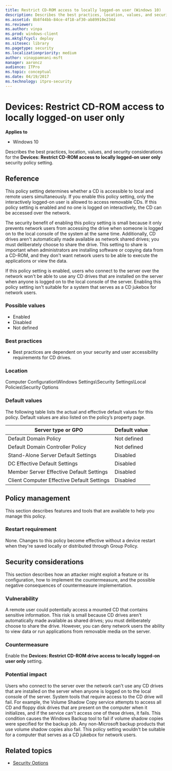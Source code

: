 ```yaml
---
title: Restrict CD-ROM access to locally logged-on user (Windows 10)
description: Describes the best practices, location, values, and security considerations for the Devices Restrict CD-ROM access to locally logged-on user only security policy setting.
ms.assetid: 8b8f44bb-84ce-4f18-af30-ab89910e234d
ms.reviewer: 
ms.author: vinpa
ms.prod: windows-client
ms.mktglfcycl: deploy
ms.sitesec: library
ms.pagetype: security
ms.localizationpriority: medium
author: vinaypamnani-msft
manager: aaroncz
audience: ITPro
ms.topic: conceptual
ms.date: 04/19/2017
ms.technology: itpro-security
---
```


# Devices: Restrict CD-ROM access to locally logged-on user only

**Applies to**
-   Windows 10

Describes the best practices, location, values, and security considerations for the **Devices: Restrict CD-ROM access to locally logged-on user only** security policy setting.

## Reference

This policy setting determines whether a CD is accessible to local and remote users simultaneously. If you enable this policy setting, only the interactively logged-on user is allowed to access removable CDs. If this policy setting is enabled and no one is logged on interactively, the CD can be accessed over the network.

The security benefit of enabling this policy setting is small because it only prevents network users from accessing the drive when someone is logged on to the local console of the system at the same time. Additionally, CD drives aren't automatically made available as network shared drives; you must deliberately choose to share the drive. This setting to share is important when administrators are installing software or copying data from a CD-ROM, and they don't want network users to be able to execute the applications or view the data.

If this policy setting is enabled, users who connect to the server over the network won't be able to use any CD drives that are installed on the server when anyone is logged on to the local console of the server. Enabling this policy setting isn't suitable for a system that serves as a CD jukebox for network users.

### Possible values

-   Enabled
-   Disabled
-   Not defined

### Best practices

-   Best practices are dependent on your security and user accessibility requirements for CD drives.

### Location

Computer Configuration\\Windows Settings\\Security Settings\\Local Policies\\Security Options

### Default values

The following table lists the actual and effective default values for this policy. Default values are also listed on the policy’s property page.


| Server type or GPO | Default value |
| - | - |
| Default Domain Policy | Not defined | 
| Default Domain Controller Policy | Not defined | 
| Stand-Alone Server Default Settings | Disabled | 
| DC Effective Default Settings | Disabled | 
| Member Server Effective Default Settings | Disabled | 
| Client Computer Effective Default Settings | Disabled | 
 
## Policy management

This section describes features and tools that are available to help you manage this policy.

### Restart requirement

None. Changes to this policy become effective without a device restart when they're saved locally or distributed through Group Policy.

## Security considerations

This section describes how an attacker might exploit a feature or its configuration, how to implement the countermeasure, and the possible negative consequences of countermeasure implementation.

### Vulnerability

A remote user could potentially access a mounted CD that contains sensitive information. This risk is small because CD drives aren't automatically made available as shared drives; you must deliberately choose to share the drive. However, you can deny network users the ability to view data or run 
applications from removable media on the server.

### Countermeasure
Enable the **Devices: Restrict CD-ROM drive access to locally logged-on user only** setting.

### Potential impact
Users who connect to the server over the network can't use any CD drives that are installed on the server when anyone is logged on to the local console of the server. System tools that require access to the CD drive will fail. For example, the Volume Shadow Copy service attempts to access all CD and floppy disk drives that are present on the computer when it initializes, and if the service can't access one of these drives, it fails. This condition causes the Windows Backup tool to fail if volume shadow copies were specified for the backup job. Any non-Microsoft backup products that use volume shadow copies also fail. This policy setting wouldn't be suitable for a computer that serves as a CD jukebox for network users.

## Related topics

- [Security Options](security-options.md)
